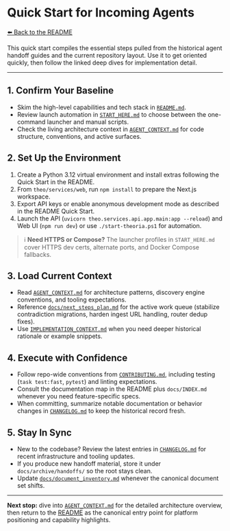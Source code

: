 # Quick Start for Incoming Agents

[⬅️ Back to the README](README.md)

This quick start compiles the essential steps pulled from the historical agent handoff guides and the current repository layout. Use it to get oriented quickly, then follow the linked deep dives for implementation detail.

---

## 1. Confirm Your Baseline
- Skim the high-level capabilities and tech stack in [`README.md`](README.md).
- Review launch automation in [`START_HERE.md`](START_HERE.md) to choose between the one-command launcher and manual scripts.
- Check the living architecture context in [`AGENT_CONTEXT.md`](AGENT_CONTEXT.md) for code structure, conventions, and active surfaces.

## 2. Set Up the Environment
1. Create a Python 3.12 virtual environment and install extras following the Quick Start in the README.
2. From `theo/services/web`, run `npm install` to prepare the Next.js workspace.
3. Export API keys or enable anonymous development mode as described in the README Quick Start.
4. Launch the API (`uvicorn theo.services.api.app.main:app --reload`) and Web UI (`npm run dev`) or use `./start-theoria.ps1` for automation.

> ℹ️ **Need HTTPS or Compose?** The launcher profiles in `START_HERE.md` cover HTTPS dev certs, alternate ports, and Docker Compose fallbacks.

## 3. Load Current Context
- Read [`AGENT_CONTEXT.md`](AGENT_CONTEXT.md) for architecture patterns, discovery engine conventions, and tooling expectations.
- Reference [`docs/next_steps_plan.md`](docs/next_steps_plan.md) for the active work queue (stabilize contradiction migrations, harden ingest URL handling, router dedup fixes).
- Use [`IMPLEMENTATION_CONTEXT.md`](IMPLEMENTATION_CONTEXT.md) when you need deeper historical rationale or example snippets.

## 4. Execute with Confidence
- Follow repo-wide conventions from [`CONTRIBUTING.md`](CONTRIBUTING.md), including testing (`task test:fast`, `pytest`) and linting expectations.
- Consult the documentation map in the README plus `docs/INDEX.md` whenever you need feature-specific specs.
- When committing, summarize notable documentation or behavior changes in [`CHANGELOG.md`](CHANGELOG.md) to keep the historical record fresh.

## 5. Stay In Sync
- New to the codebase? Review the latest entries in [`CHANGELOG.md`](CHANGELOG.md) for recent infrastructure and tooling updates.
- If you produce new handoff material, store it under `docs/archive/handoffs/` so the root stays clean.
- Update [`docs/document_inventory.md`](docs/document_inventory.md) whenever the canonical document set shifts.

---

**Next stop:** dive into [`AGENT_CONTEXT.md`](AGENT_CONTEXT.md) for the detailed architecture overview, then return to the [README](README.md) as the canonical entry point for platform positioning and capability highlights.
